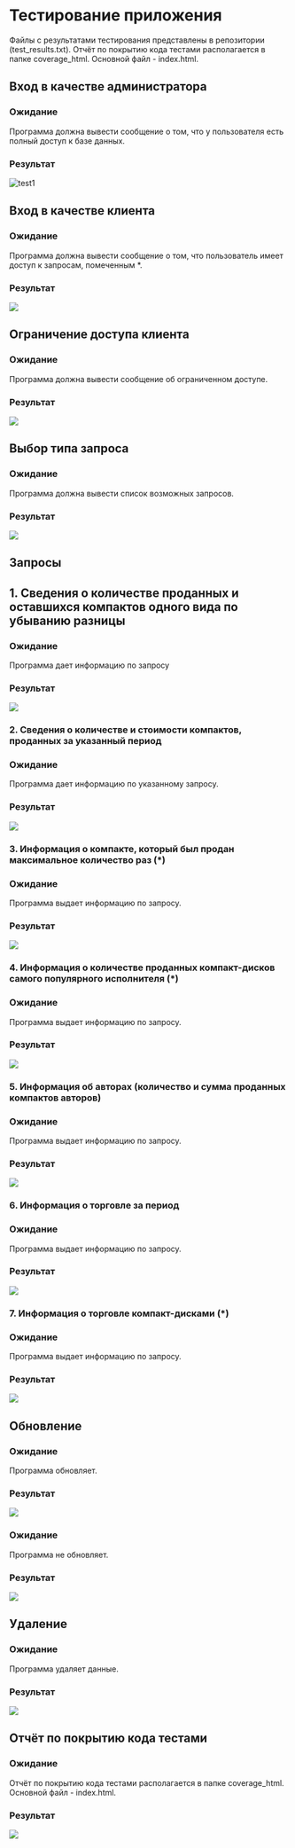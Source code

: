 # Тестирование приложения

Файлы с результатами тестирования представлены в репозитории (test_results.txt). Отчёт по покрытию кода тестами располагается в папке coverage_html. Основной файл - index.html. 

## Вход в качестве администратора
### Ожидание
Программа должна вывести сообщение о том, что у пользователя есть полный доступ к базе данных.
### Результат
![test1](https://github.com/fpmi-tp2025/tpmp-gr9a-lab4-dead_end/blob/QA/QA/test1.png)

## Вход в качестве клиента
### Ожидание
Программа должна вывести сообщение о том, что пользователь имеет доступ к запросам, помеченным *.
### Результат
![](https://github.com/fpmi-tp2025/tpmp-gr9a-lab4-dead_end/blob/QA/QA/test2.png)


## Ограничение доступа клиента
### Ожидание
Программа должна вывести сообщение об ограниченном доступе.
### Результат
![](https://github.com/fpmi-tp2025/tpmp-gr9a-lab4-dead_end/blob/QA/QA/test4.png)

## Выбор типа запроса
### Ожидание
Программа должна вывести список возможных запросов.
### Результат
![](https://github.com/fpmi-tp2025/tpmp-gr9a-lab4-dead_end/blob/QA/QA/test3.png)

## Запросы
## 1. Сведения о количестве проданных и оставшихся компактов одного вида по убыванию разницы
### Ожидание
Программа дает информацию по запросу
### Результат
![](https://github.com/fpmi-tp2025/tpmp-gr9a-lab4-dead_end/blob/QA/QA/test5.png)

### 2. Сведения о количестве и стоимости компактов, проданных за указанный период
### Ожидание
Программа дает информацию по указанному запросу.
### Результат
![](https://github.com/fpmi-tp2025/tpmp-gr9a-lab4-dead_end/blob/QA/QA/test6.png)

### 3. Информация о компакте, который был продан максимальное количество раз (*)
### Ожидание
Программа выдает информацию по запросу.
### Результат
![](https://github.com/fpmi-tp2025/tpmp-gr9a-lab4-dead_end/blob/QA/QA/test7.png)


### 4. Информация о количестве проданных компакт-дисков самого популярного исполнителя (*)
### Ожидание
Программа выдает информацию по запросу.
### Результат
![](https://github.com/fpmi-tp2025/tpmp-gr9a-lab4-dead_end/blob/QA/QA/test8.png)

### 5. Информация об авторах (количество и сумма проданных компактов авторов)
### Ожидание
Программа выдает информацию по запросу.
### Результат
![](https://github.com/fpmi-tp2025/tpmp-gr9a-lab4-dead_end/blob/QA/QA/test9.png)

### 6. Информация о торговле за период
### Ожидание
Программа выдает информацию по запросу.
### Результат
![](https://github.com/fpmi-tp2025/tpmp-gr9a-lab4-dead_end/blob/QA/QA/test10.png)

### 7. Информация о торговле компакт-дисками (*)
### Ожидание
Программа выдает информацию по запросу.
### Результат
![](https://github.com/fpmi-tp2025/tpmp-gr9a-lab4-dead_end/blob/QA/QA/test11.png)

## Обновление 
### Ожидание
Программа обновляет.
### Результат
![](https://github.com/fpmi-tp2025/tpmp-gr9a-lab4-dead_end/blob/QA/QA/test14.png)


### Ожидание
Программа не обновляет.
### Результат
![](https://github.com/fpmi-tp2025/tpmp-gr9a-lab4-dead_end/blob/QA/QA/test13.png)


## Удаление
### Ожидание
Программа удаляет данные.
### Результат
![](https://github.com/fpmi-tp2025/tpmp-gr9a-lab4-dead_end/blob/QA/QA/test15.png)

## Отчёт по покрытию кода тестами
### Ожидание
Отчёт по покрытию кода тестами располагается в папке coverage_html. Основной файл - index.html. 
### Результат
![](https://github.com/fpmi-tp2025/tpmp-gr9a-lab4-dead_end/blob/QA/QA/pokr.png)


